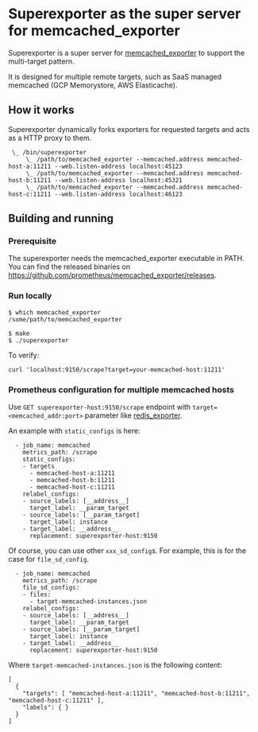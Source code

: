 # Superexporter as the super server for memcached_exporter
Superexporter is a super server for [memcached_exporter](https://github.com/prometheus/memcached_exporter) to support the multi-target pattern.

It is designed for multiple remote targets, such as SaaS managed memcached (GCP Memorystore, AWS Elasticache).

## How it works
Superexporter dynamically forks exporters for requested targets and acts as a HTTP proxy to them.

```
 \_ /bin/superexporter
     \_ /path/to/memcached_exporter --memcached.address memcached-host-a:11211 --web.listen-address localhost:45123
     \_ /path/to/memcached_exporter --memcached.address memcached-host-b:11211 --web.listen-address localhost:45321
     \_ /path/to/memcached_exporter --memcached.address memcached-host-c:11211 --web.listen-address localhost:46123
```

## Building and running
### Prerequisite

The superexporter needs the memcached_exporter executable in PATH.
You can find the released binaries on https://github.com/prometheus/memcached_exporter/releases.

### Run locally
```
$ which memcached_exporter
/some/path/to/memcached_exporter

$ make
$ ./superexporter
```

To verify:
```
curl 'localhost:9150/scrape?target=your-memcached-host:11211'
```

### Prometheus configuration for multiple memcached hosts
Use `GET superexporter-host:9150/scrape` endpoint with `target=<memcached_addr:port>` parameter like [redis_exporter](https://github.com/oliver006/redis_exporter#prometheus-configuration-to-scrape-multiple-redis-hosts). 

An example with `static_configs` is here:
```
  - job_name: memcached
    metrics_path: /scrape
    static_configs:
    - targets
      - memcached-host-a:11211
      - memcached-host-b:11211
      - memcached-host-c:11211
    relabel_configs:
    - source_labels: [__address__]
      target_label: __param_target
    - source_labels: [__param_target]
      target_label: instance
    - target_label: __address__
      replacement: superexporter-host:9150
```

Of course, you can use other `xxx_sd_config`s. For example, this is for the case for `file_sd_config`.
```
  - job_name: memcached
    metrics_path: /scrape
    file_sd_configs:
    - files:
      - target-memcached-instances.json
    relabel_configs:
    - source_labels: [__address__]
      target_label: __param_target
    - source_labels: [__param_target]
      target_label: instance
    - target_label: __address__
      replacement: superexporter-host:9150
```
Where `target-memcached-instances.json` is the following content:
```
[
  {
    "targets": [ "memcached-host-a:11211", "memcached-host-b:11211", "memcached-host-c:11211" ],
    "labels": { }
  }
]
```
